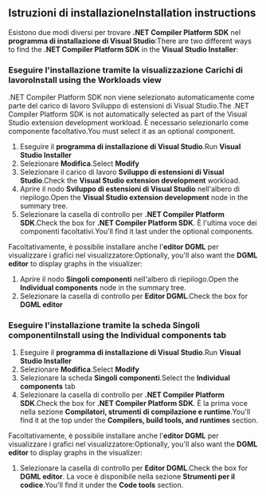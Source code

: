 ## <a name="installation-instructions"></a><span data-ttu-id="3b4d6-101">Istruzioni di installazione</span><span class="sxs-lookup"><span data-stu-id="3b4d6-101">Installation instructions</span></span> 

<span data-ttu-id="3b4d6-102">Esistono due modi diversi per trovare **.NET Compiler Platform SDK** nel **programma di installazione di Visual Studio**:</span><span class="sxs-lookup"><span data-stu-id="3b4d6-102">There are two different ways to find the **.NET Compiler Platform SDK** in the **Visual Studio Installer**:</span></span>

### <a name="install-using-the-workloads-view"></a><span data-ttu-id="3b4d6-103">Eseguire l'installazione tramite la visualizzazione Carichi di lavoro</span><span class="sxs-lookup"><span data-stu-id="3b4d6-103">Install using the Workloads view</span></span>

<span data-ttu-id="3b4d6-104">.NET Compiler Platform SDK non viene selezionato automaticamente come parte del carico di lavoro Sviluppo di estensioni di Visual Studio.</span><span class="sxs-lookup"><span data-stu-id="3b4d6-104">The .NET Compiler Platform SDK is not automatically selected as part of the Visual Studio extension development workload.</span></span> <span data-ttu-id="3b4d6-105">È necessario selezionarlo come componente facoltativo.</span><span class="sxs-lookup"><span data-stu-id="3b4d6-105">You must select it as an optional component.</span></span>

1. <span data-ttu-id="3b4d6-106">Eseguire il **programma di installazione di Visual Studio**.</span><span class="sxs-lookup"><span data-stu-id="3b4d6-106">Run **Visual Studio Installer**</span></span> 
1. <span data-ttu-id="3b4d6-107">Selezionare **Modifica**.</span><span class="sxs-lookup"><span data-stu-id="3b4d6-107">Select **Modify**</span></span> 
1. <span data-ttu-id="3b4d6-108">Selezionare il carico di lavoro **Sviluppo di estensioni di Visual Studio**.</span><span class="sxs-lookup"><span data-stu-id="3b4d6-108">Check the **Visual Studio extension development** workload.</span></span>
1. <span data-ttu-id="3b4d6-109">Aprire il nodo **Sviluppo di estensioni di Visual Studio** nell'albero di riepilogo.</span><span class="sxs-lookup"><span data-stu-id="3b4d6-109">Open the **Visual Studio extension development** node in the summary tree.</span></span>
1. <span data-ttu-id="3b4d6-110">Selezionare la casella di controllo per **.NET Compiler Platform SDK**.</span><span class="sxs-lookup"><span data-stu-id="3b4d6-110">Check the box for **.NET Compiler Platform SDK**.</span></span> <span data-ttu-id="3b4d6-111">È l'ultima voce dei componenti facoltativi.</span><span class="sxs-lookup"><span data-stu-id="3b4d6-111">You'll find it last under the optional components.</span></span>

<span data-ttu-id="3b4d6-112">Facoltativamente, è possibile installare anche l'**editor DGML** per visualizzare i grafici nel visualizzatore:</span><span class="sxs-lookup"><span data-stu-id="3b4d6-112">Optionally, you'll also want the **DGML editor** to display graphs in the visualizer:</span></span>

1. <span data-ttu-id="3b4d6-113">Aprire il nodo **Singoli componenti** nell'albero di riepilogo.</span><span class="sxs-lookup"><span data-stu-id="3b4d6-113">Open the **Individual components** node in the summary tree.</span></span>
1. <span data-ttu-id="3b4d6-114">Selezionare la casella di controllo per **Editor DGML**.</span><span class="sxs-lookup"><span data-stu-id="3b4d6-114">Check the box for **DGML editor**</span></span>

### <a name="install-using-the-individual-components-tab"></a><span data-ttu-id="3b4d6-115">Eseguire l'installazione tramite la scheda Singoli componenti</span><span class="sxs-lookup"><span data-stu-id="3b4d6-115">Install using the Individual components tab</span></span>

1. <span data-ttu-id="3b4d6-116">Eseguire il **programma di installazione di Visual Studio**.</span><span class="sxs-lookup"><span data-stu-id="3b4d6-116">Run **Visual Studio Installer**</span></span> 
1. <span data-ttu-id="3b4d6-117">Selezionare **Modifica**.</span><span class="sxs-lookup"><span data-stu-id="3b4d6-117">Select **Modify**</span></span> 
1. <span data-ttu-id="3b4d6-118">Selezionare la scheda **Singoli componenti**.</span><span class="sxs-lookup"><span data-stu-id="3b4d6-118">Select the **Individual components** tab</span></span> 
1. <span data-ttu-id="3b4d6-119">Selezionare la casella di controllo per **.NET Compiler Platform SDK**.</span><span class="sxs-lookup"><span data-stu-id="3b4d6-119">Check the box for **.NET Compiler Platform SDK**.</span></span> <span data-ttu-id="3b4d6-120">È la prima voce nella sezione **Compilatori, strumenti di compilazione e runtime**.</span><span class="sxs-lookup"><span data-stu-id="3b4d6-120">You'll find it at the top under the **Compilers, build tools, and runtimes** section.</span></span>

<span data-ttu-id="3b4d6-121">Facoltativamente, è possibile installare anche l'**editor DGML** per visualizzare i grafici nel visualizzatore:</span><span class="sxs-lookup"><span data-stu-id="3b4d6-121">Optionally, you'll also want the **DGML editor** to display graphs in the visualizer:</span></span>

1. <span data-ttu-id="3b4d6-122">Selezionare la casella di controllo per **Editor DGML**.</span><span class="sxs-lookup"><span data-stu-id="3b4d6-122">Check the box for **DGML editor**.</span></span> <span data-ttu-id="3b4d6-123">La voce è disponibile nella sezione **Strumenti per il codice**.</span><span class="sxs-lookup"><span data-stu-id="3b4d6-123">You'll find it under the **Code tools** section.</span></span>
